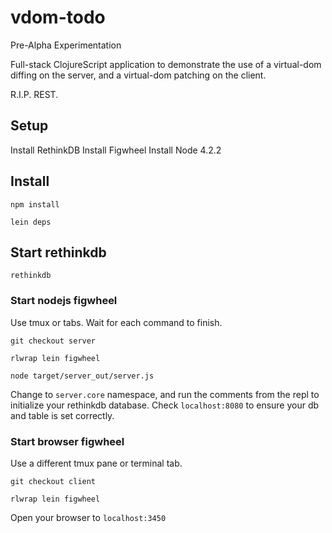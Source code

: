 # vdom-todo

Pre-Alpha Experimentation

Full-stack ClojureScript application to demonstrate the use of a virtual-dom diffing on the server, and a virtual-dom patching on the client.

R.I.P. REST.

## Setup

Install RethinkDB
Install Figwheel
Install Node 4.2.2

## Install

`npm install`

`lein deps`

## Start rethinkdb

`rethinkdb`

### Start nodejs figwheel

Use tmux or tabs. Wait for each command to finish.

`git checkout server`

`rlwrap lein figwheel`

`node target/server_out/server.js`

Change to `server.core` namespace, and run the comments from the repl to initialize your rethinkdb database. Check `localhost:8080` to ensure your db and table is set correctly.

### Start browser figwheel

Use a different tmux pane or terminal tab.

`git checkout client`

`rlwrap lein figwheel`

Open your browser to `localhost:3450`


